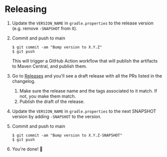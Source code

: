 # Releasing

1. Update the `VERSION_NAME` in `gradle.properties` to the release version (e.g. remove `-SNAPSHOT` from it).

2. Commit and push to main

   ```
   $ git commit -am "Bump version to X.Y.Z"
   $ git push
   ```
   This will trigger a GitHub Action workflow that will publish the artifacts to Maven Central, and publish them.
3. Go to [Releases](https://github.com/mrmans0n/compose-rules/releases) and you'll see a draft release with all the PRs listed in the changelog.
   1. Make sure the release name and the tags associated to it match. If not, you make them match.
   2. Publish the draft of the release.

4. Update the `VERSION_NAME` in `gradle.properties` to the next SNAPSHOT version by adding `-SNAPSHOT` to the version.
5. Commit and push to main

   ```
   $ git commit -am "Bump version to X.Y.Z-SNAPSHOT"
   $ git push
   ```
6. You're done! 🎉
